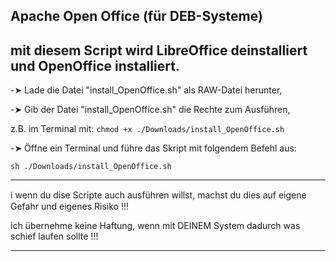 ## Apache Open Office (für DEB-Systeme)

## mit diesem Script wird LibreOffice deinstalliert und OpenOffice installiert.

-➤ Lade die Datei "install_OpenOffice.sh" als RAW-Datei herunter,  
  
-➤ Gib der Datei "install_OpenOffice.sh" die Rechte zum Ausführen,  

   z.B. im Terminal mit: ```chmod +x ./Downloads/install_OpenOffice.sh```
  
-➤ Öffne ein Terminal und führe das Skript mit folgendem Befehl aus:  
  
```sh ./Downloads/install_OpenOffice.sh```  

  -------------------------------------------------------------------------------------------

ℹ️  wenn du dise Scripte auch ausführen willst, machst du dies auf eigene Gefahr und eigenes Risiko !!!

  ich übernehme keine Haftung, wenn mit DEINEM System dadurch was schief laufen sollte !!!


  -------------------------------------------------------------------------------------------

